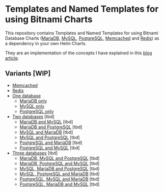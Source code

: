 # Templates and Named Templates for using Bitnami Charts

This repository contains Templates and Named Templates for using Bitnami Database Charts ([MariaDB](https://artifacthub.io/packages/helm/bitnami/mariadb), [MySQL](https://artifacthub.io/packages/helm/bitnami/mysql), [PostgreSQL](https://artifacthub.io/packages/helm/bitnami/postgresql), [Memcached](https://artifacthub.io/packages/helm/bitnami/memcached) and [Redis](https://artifacthub.io/packages/helm/bitnami/redis)) as a dependency in your own Helm Charts.

They are an implementation of the concepts I have explained in this [blog article](https://blog.knell.it/best-way-to-use-bitnamis-database-helm-charts/).

## Variants [WIP]

- [Memcached](https://github.com/christianknell/helm-templates-for-bitnami/tree/main/memcached)
- [Redis](https://github.com/christianknell/helm-templates-for-bitnami/tree/main/redis)
- [One database](https://github.com/christianknell/helm-templates-for-bitnami/tree/main/one-database/)
  - [MariaDB only](https://github.com/christianknell/helm-templates-for-bitnami/tree/main/one-database/mariadb-only)
  - [MySQL only](https://github.com/christianknell/helm-templates-for-bitnami/tree/main/one-database/mysql-only)
  - [PostgreSQL only](https://github.com/christianknell/helm-templates-for-bitnami/tree/main/one-database/postgresql-only)
- [Two databases](https://github.com/christianknell/helm-templates-for-bitnami/tree/main/two-databases/) [tbd]
  - [MariaDB and MySQL](https://github.com/christianknell/helm-templates-for-bitnami/tree/main/two-databases/mariadb-and-mysql) [tbd]
  - [MariaDB and PostgreSQL](https://github.com/christianknell/helm-templates-for-bitnami/tree/main/two-databases/mariadb-and-postgresql) [tbd]
  - [MySQL and MariaDB](https://github.com/christianknell/helm-templates-for-bitnami/tree/main/two-databases/mysql-and-mariadb) [tbd]
  - [MySQL and PostgreSQL](https://github.com/christianknell/helm-templates-for-bitnami/tree/main/two-databases/mysql-and-postgresql) [tbd]
  - [PostgreSQL and MariaDB](https://github.com/christianknell/helm-templates-for-bitnami/tree/main/two-databases/postgresql-and-mariadb) [tbd]
  - [PostgreSQL and MySQL](https://github.com/christianknell/helm-templates-for-bitnami/tree/main/two-databases/postgresql-and-mysql) [tbd]
- [Three databases](https://github.com/christianknell/helm-templates-for-bitnami/tree/main/three-databases/) [tbd]
  - [MariaDB, MySQL and PostgreSQL](https://github.com/christianknell/helm-templates-for-bitnami/tree/main/three-databases/mariadb-mysql-and-postgresql) [tbd]
  - [MariaDB, PostgreSQL and MySQL](https://github.com/christianknell/helm-templates-for-bitnami/tree/main/three-databases/mariadb-postgresql-and-mysql) [tbd]
  - [MySQL, MariaDB and PostgreSQL](https://github.com/christianknell/helm-templates-for-bitnami/tree/main/three-databases/mysql-mariadb-and-postgresql) [tbd]
  - [MySQL, PostgreSQL and MariaDB](https://github.com/christianknell/helm-templates-for-bitnami/tree/main/three-databases/mysql-postgresql-and-mariadb) [tbd]
  - [PostgreSQL, MySQL and MariaDB](https://github.com/christianknell/helm-templates-for-bitnami/tree/main/three-databases/postgresql-mysql-and-mariadb) [tbd]
  - [PostgreSQL, MariaDB and MySQL](https://github.com/christianknell/helm-templates-for-bitnami/tree/main/three-databases/postgresql-mariadb-and-mysql) [tbd]
